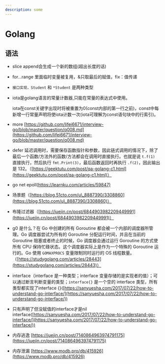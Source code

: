```yaml
---
description: some
---
```


# Golang

## 语法

* slice append会生成一个新的数组(超出长度的话)
* for...range 里面临时变量被复用，&只取最后的赋值，fix：值传递
* `接口实现，Student` 和 `*Student` 是两种类型
*   iota是golang语言的常量计数器,只能在常量的表达式中使用。

    iota在const关键字出现时将被重置为0(const内部的第一行之前)，const中每新增一行常量声明将使iota计数一次(iota可理解为const语句块中的行索引)。
* more [https://github.com/lifei6671/interview-go/blob/master/question/q008.md](https://github.com/lifei6671/interview-go/blob/master/question/q008.md)
* defer 延迟调用时，需要保存函数指针和参数，因此链式调用的情况下，除了最后一个函数/方法外的函数/方法都会在调用时直接执行。也就是说 `t.f(1)` 直接执行，然后执行 `fmt.Print(3)`，最后函数返回时再执行 `.f(2)`，因此输出是 132。（[https://geektutu.com/post/qa-golang-c1.html](https://geektutu.com/post/qa-golang-c1.html)）
* go net epoll([https://learnku.com/articles/59847)](https://learnku.com/articles/59847)
* 场景题（[https://blog.51cto.com/u\_8887390/3308860](https://blog.51cto.com/u\_8887390/3308860)）
* 布隆过滤器（[https://juejin.cn/post/6844903982209449991](https://juejin.cn/post/6844903982209449991)）
* g0 是什么？在 Go 中创建的所有 Goroutine 都会被一个内部的调度器所管理。Go 调度器尝试为所有的 Goroutine 分配运行时间，并且在当前的 Goroutine 阻塞或者终止的时候，Go 调度器会通过运行 Goroutine 的方式使所有 CPU 保持忙碌状态。这个调度器实际上是作为一个特殊的 Goroutine 运行的。Go 使用 `GOMAXPROCS` 变量限制同时运行的 OS 线程数量。（[https://studygolang.com/articles/28443](https://studygolang.com/articles/28443)）
* interface（interface 是一种类型；interface 变量存储的是实现者的值）；可以通过断言判断变量的类型；`interface{}` 是一个空的 interface 类型，所有类型都实现了interface {}([https://sanyuesha.com/2017/07/22/how-to-understand-go-interface/](https://sanyuesha.com/2017/07/22/how-to-understand-go-interface/))
* 只有声明了但没赋值的interface才是nil interface([https://sanyuesha.com/2017/07/22/how-to-understand-go-interface/](https://sanyuesha.com/2017/07/22/how-to-understand-go-interface/))
* 内存逃逸 [https://juejin.cn/post/7140864963974791175](https://juejin.cn/post/7140864963974791175)
* 内存泄漏 [https://www.modb.pro/db/415926](https://www.modb.pro/db/415926)



